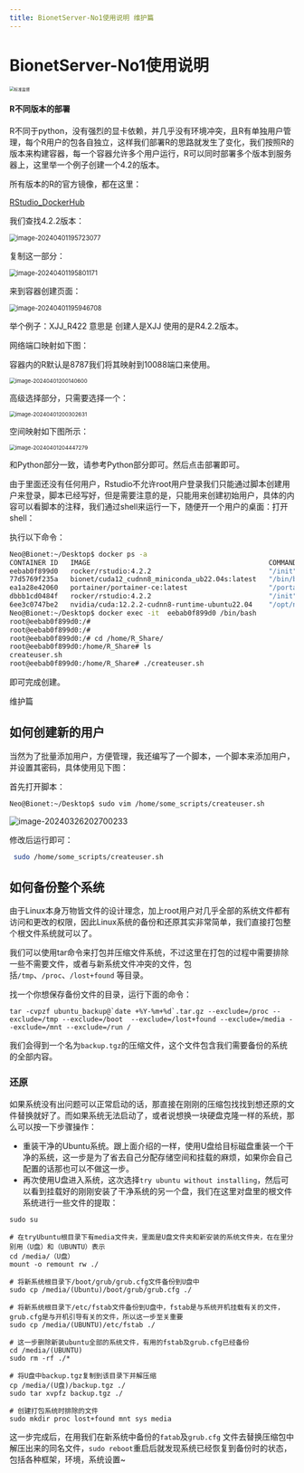 ```yaml
---
title: BionetServer-No1使用说明 维护篇
---
```


# BionetServer-No1使用说明

<img src="https://s2.loli.net/2023/09/18/zXu5EpoCmKH8FiJ.jpg" alt="标准监督" style="zoom: 50%;" />

<!-- toc -->

#### R不同版本的部署

R不同于python，没有强烈的显卡依赖，并几乎没有环境冲突，且R有单独用户管理，每个R用户的包各自独立，这样我们部署R的思路就发生了变化，我们按照R的版本来构建容器，每一个容器允许多个用户运行，R可以同时部署多个版本到服务器上，这里举一个例子创建一个4.2的版本。

所有版本的R的官方镜像，都在这里：

[RStudio_DockerHub](https://hub.docker.com/r/rocker/rstudio/tags)

我们查找4.2.2版本：

<img src="https://s2.loli.net/2024/04/01/4PitZcIGm1kRbU2.png" alt="image-20240401195723077" style="zoom:80%;" />

复制这一部分：

<img src="https://s2.loli.net/2024/04/01/n7x8hMc6JoVCYtu.png" alt="image-20240401195801171" style="zoom:80%;" />

来到容器创建页面：

<img src="https://s2.loli.net/2024/04/01/p8FY1AounsS5xJD.png" alt="image-20240401195946708" style="zoom:80%;" />

举个例子：XJJ_R422 意思是 创建人是XJJ 使用的是R4.2.2版本。

网络端口映射如下图：

容器内的R默认是8787我们将其映射到10088端口来使用。

<img src="https://s2.loli.net/2024/04/01/FtDU4pOV96uJqoG.png" alt="image-20240401200140600" style="zoom:67%;" />

高级选择部分，只需要选择一个：

<img src="https://s2.loli.net/2024/04/01/ARPrfnvZ4YjO923.png" alt="image-20240401200302631" style="zoom:67%;" />

空间映射如下图所示：

<img src="https://s2.loli.net/2024/04/01/bBn1L9DXQ4uaRHs.png" alt="image-20240401204447279" style="zoom:67%;" />

和Python部分一致，请参考Python部分即可。然后点击部署即可。

由于里面还没有任何用户，Rstudio不允许root用户登录我们只能通过脚本创建用户来登录，脚本已经写好，但是需要注意的是，只能用来创建初始用户，具体的内容可以看脚本的注释，我们通过shell来运行一下，随便开一个用户的桌面：打开shell：

执行以下命令：

```bash
Neo@Bionet:~/Desktop$ docker ps -a 
CONTAINER ID   IMAGE                                            COMMAND                  CREATED         STATUS                           PORTS                                                                                            NAMES
eebab0f899d0   rocker/rstudio:4.2.2                             "/init"                  9 minutes ago   Up 9 minutes                     0.0.0.0:10088->8787/tcp, :::10088->8787/tcp                                                      XJJ_R422
77d5769f235a   bionet/cuda12_cudnn8_miniconda_ub22.04s:latest   "/bin/bash /start_ss…"   4 hours ago     Up 4 hours                       0.0.0.0:10086->22/tcp, :::10086->22/tcp                                                          sxh123
ea1a28e42060   portainer/portainer-ce:latest                    "/portainer"             23 hours ago    Up 23 hours                      0.0.0.0:8000->8000/tcp, :::8000->8000/tcp, 0.0.0.0:9443->9443/tcp, :::9443->9443/tcp, 9000/tcp   portainer
dbbb1cd0484f   rocker/rstudio:4.2.2                             "/init"                  5 days ago      Up 5 days                        0.0.0.0:8787->8787/tcp, :::8787->8787/tcp, 0.0.0.0:8788->22/tcp, :::8788->22/tcp                 R_422
6ee3c0747be2   nvidia/cuda:12.2.2-cudnn8-runtime-ubuntu22.04    "/opt/nvidia/nvidia_…"   6 days ago      Exited (137) About an hour ago                                                                                                    pytorch
Neo@Bionet:~/Desktop$ docker exec -it  eebab0f899d0 /bin/bash
root@eebab0f899d0:/# 
root@eebab0f899d0:/# 
root@eebab0f899d0:/# cd /home/R_Share/
root@eebab0f899d0:/home/R_Share# ls
createuser.sh
root@eebab0f899d0:/home/R_Share# ./createuser.sh 
```

即可完成创建。

维护篇

## 如何创建新的用户

当然为了批量添加用户，方便管理，我还编写了一个脚本，一个脚本来添加用户，并设置其密码，具体使用见下图：

首先打开脚本：

```bash
Neo@Bionet:~/Desktop$ sudo vim /home/some_scripts/createuser.sh 
```

![image-20240326202700233](https://s2.loli.net/2024/03/26/UCDLHn8rzvG7VZa.png)

修改后运行即可：

```bash
 sudo /home/some_scripts/createuser.sh 
```

## 如何备份整个系统

由于Linux本身万物皆文件的设计理念，加上root用户对几乎全部的系统文件都有访问和更改的权限，因此Linux系统的备份和还原其实非常简单，我们直接打包整个根文件系统就可以了。

我们可以使用tar命令来打包并压缩文件系统，不过这里在打包的过程中需要排除一些不需要文件，或者与新系统文件冲突的文件，包括`/tmp`、`/proc`、`/lost+found` 等目录。

找一个你想保存备份文件的目录，运行下面的命令：

```text
tar -cvpzf ubuntu_backup@`date +%Y-%m+%d`.tar.gz --exclude=/proc --exclude=/tmp --exclude=/boot  --exclude=/lost+found --exclude=/media --exclude=/mnt --exclude=/run /
```

我们会得到一个名为`backup.tgz`的压缩文件，这个文件包含我们需要备份的系统的全部内容。

### 还原

如果系统没有出问题可以正常启动的话，那直接在刚刚的压缩包找找到想还原的文件替换就好了。而如果系统无法启动了，或者说想换一块硬盘克隆一样的系统，那么可以按一下步骤操作：

- 重装干净的Ubuntu系统。跟上面介绍的一样，使用U盘给目标磁盘重装一个干净的系统，这一步是为了省去自己分配存储空间和挂载的麻烦，如果你会自己配置的话那也可以不做这一步。
- 再次使用U盘进入系统，这次选择`try ubuntu without installing`，然后可以看到挂载好的刚刚安装了干净系统的另一个盘，我们在这里对盘里的根文件系统进行一些文件的提取：

```text
sudo su

# 在tryUbuntu根目录下有media文件夹，里面是U盘文件夹和新安装的系统文件夹，在在里分别用（U盘）和（UBUNTU）表示
cd /media/（U盘）
mount -o remount rw ./
 
# 将新系统根目录下/boot/grub/grub.cfg文件备份到U盘中
sudo cp /media/(Ubuntu)/boot/grub/grub.cfg ./    
 
# 将新系统根目录下/etc/fstab文件备份到U盘中，fstab是与系统开机挂载有关的文件，grub.cfg是与开机引导有关的文件，所以这一步至关重要
sudo cp /media/(UBUNTU)/etc/fstab ./
 
# 这一步删除新装ubuntu全部的系统文件，有用的fstab及grub.cfg已经备份
cd /media/(UBUNTU)
sudo rm -rf ./*
 
# 将U盘中backup.tgz复制到该目录下并解压缩
cp /media/(U盘)/backup.tgz ./
sudo tar xvpfz backup.tgz ./
 
# 创建打包系统时排除的文件
sudo mkdir proc lost+found mnt sys media
```

这一步完成后，在用我们在新系统中备份的`fatab`及`grub.cfg` 文件去替换压缩包中解压出来的同名文件，`sudo reboot`重启后就发现系统已经恢复到备份时的状态，包括各种框架，环境，系统设置~
